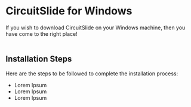 # CircuitSlide for Windows

If you wish to download CircuitSlide on your Windows machine, then you have come to the right place!<br>
<br>
## Installation Steps
Here are the steps to be followed to complete the installation process:
- Lorem Ipsum
- Lorem Ipsum
- Lorem Ipsum
